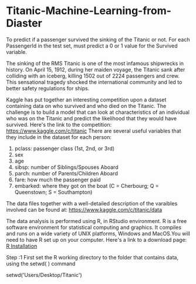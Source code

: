# Titanic-Machine-Learning-from-Diaster
To predict if a passenger survived the sinking of the Titanic or not. For each PassengerId in the test set, must predict a 0 or 1 value for the Survived variable.

The sinking of the RMS Titanic is one of the most infamous shipwrecks in history.  On April 15, 1912, during her maiden voyage, the Titanic sank after colliding with an iceberg, killing 1502 out of 2224 passengers and crew.
This sensational tragedy shocked the international community and led to better safety regulations for ships.

Kaggle has put together an interesting competition upon a dataset containing data on who survived and who died on the Titanic. 
The challenge is to build a model that can look at characteristics of an individual who was on the Titanic and predict the likelihood that they would have survived. 
Here's the link to the competition: https://www.kaggle.com/c/titanic
There are several useful variables that they include in the dataset for each person:
1. pclass: passenger class (1st, 2nd, or 3rd)
2. sex
3. age
4. sibsp: number of Siblings/Spouses Aboard
5. parch: number of Parents/Children Aboard
6. fare: how much the passenger paid
7. embarked: where they got on the boat (C = Cherbourg; Q = Queenstown; S = Southampton)

The data files together with a well-detailed description of the varaibles involved can be found at: https://www.kaggle.com/c/titanic/data

The data analysis is performed using R, in RStudio environment. R is a free software environment for statistical computing and graphics. 
It compiles and runs on a wide variety of UNIX platforms, Windows and MacOS.You will need to have R set up on your computer. 
Here's a link to a download page: <a href="https://www.r-project.org/">R Installation</a>

Step :1
First set the R working directory to the folder that contains data, using the setwd( ) command

setwd('Users/Desktop/Titanic')


